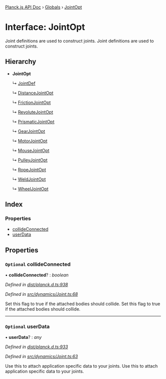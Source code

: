 [Planck.js API Doc](../README.md) › [Globals](../globals.md) › [JointOpt](jointopt.md)

# Interface: JointOpt

Joint definitions are used to construct joints.
Joint definitions are used to construct joints.

## Hierarchy

* **JointOpt**

  ↳ [JointDef](jointdef.md)

  ↳ [DistanceJointOpt](distancejointopt.md)

  ↳ [FrictionJointOpt](frictionjointopt.md)

  ↳ [RevoluteJointOpt](revolutejointopt.md)

  ↳ [PrismaticJointOpt](prismaticjointopt.md)

  ↳ [GearJointOpt](gearjointopt.md)

  ↳ [MotorJointOpt](motorjointopt.md)

  ↳ [MouseJointOpt](mousejointopt.md)

  ↳ [PulleyJointOpt](pulleyjointopt.md)

  ↳ [RopeJointOpt](ropejointopt.md)

  ↳ [WeldJointOpt](weldjointopt.md)

  ↳ [WheelJointOpt](wheeljointopt.md)

## Index

### Properties

* [collideConnected](jointopt.md#optional-collideconnected)
* [userData](jointopt.md#optional-userdata)

## Properties

### `Optional` collideConnected

• **collideConnected**? : *boolean*

*Defined in [dist/planck.d.ts:938](https://github.com/shakiba/planck.js/blob/6a5d3be/dist/planck.d.ts#L938)*

*Defined in [src/dynamics/Joint.ts:68](https://github.com/shakiba/planck.js/blob/6a5d3be/src/dynamics/Joint.ts#L68)*

Set this flag to true if the attached bodies
should collide.
Set this flag to true if the attached bodies
should collide.

___

### `Optional` userData

• **userData**? : *any*

*Defined in [dist/planck.d.ts:933](https://github.com/shakiba/planck.js/blob/6a5d3be/dist/planck.d.ts#L933)*

*Defined in [src/dynamics/Joint.ts:63](https://github.com/shakiba/planck.js/blob/6a5d3be/src/dynamics/Joint.ts#L63)*

Use this to attach application specific data to your joints.
Use this to attach application specific data to your joints.
